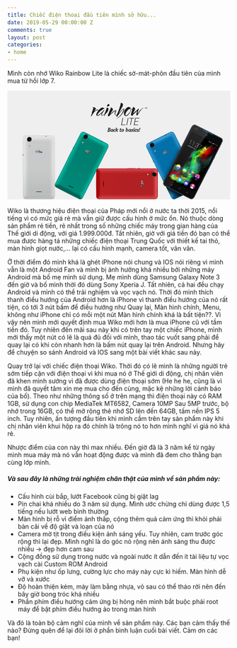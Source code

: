 ```yaml
---
title: Chiếc điện thoại đầu tiên mình sở hữu...
date: 2019-05-29 00:00:00 Z
comments: true
layout: post
categories:
- home
---
```


<p class="lead">Mình còn nhớ Wiko Rainbow Lite là chiếc sờ-mát-phôn đầu tiên của mình mua từ hồi lớp 7.</p>

![Wiko](/img/wiko.jpg "Điện thoại Wiko Rainbow Lite")

 Wiko là thương hiệu điện thoại của Pháp mới nổi ở nước ta thời 2015, nổi tiếng vì có mức giá rẻ mà vẫn giữ được cấu hình ở mức ổn. Nó thuộc dòng sản phẩm rẻ tiền, rẻ nhất trong số những chiếc máy trong gian hàng của Thế giới di động, với giá 1.999.000đ. Tất nhiên, giờ với giá tiền đó bạn có thể mua được hàng tá những chiếc điện thoại Trung Quốc với thiết kế tai thỏ, màn hình giọt nước,... lại có cấu hình mạnh, camera tốt, vân vân.

Ở thời điểm đó mình khá là ghét iPhone nói chung và IOS nói riêng vì mình vẫn là một Android Fan và mình bị ảnh hưởng khá nhiều bởi những máy Android mà bố mẹ mình sử dụng. Mẹ mình dùng Samsung Galaxy Note 3 đến giờ và bố mình thời đó dùng Sony Xperia J. Tất nhiên, cả hai đều chạy Android và mình có thể trải nghiệm và vọc vạch nó. Thời đó mình thích thanh điều hướng của Android hơn là iPhone vì thanh điều hướng của nó rất tiện, có tới 3 nút bấm để điều hướng như Quay lại, Màn hình chính, Menu, không như iPhone chỉ có mỗi một nút Màn hình chính khá là bất tiện??. Vì vậy nên mình mới quyết định mua Wiko mới hơn là mua iPhone cũ với tầm tiền đó. Tuy nhiên đến mãi sau này khi có trên tay một chiếc iPhone, mình mới thấy một nút có lẽ là quá đủ đối với mình, thao tác vuốt sang phải để quay lại có khi còn nhanh hơn là bấm nút quay lại trên Android. Nhưng hãy để chuyện so sánh Android và IOS sang một bài viết khác sau này.

Quay trở lại với chiếc điện thoại Wiko. Thời đó có lẽ mình là những người trẻ sớm tiếp cận với điện thoại vì khi mua nó ở Thế giới di động, chị nhân viên đã khen mình sướng vì đã được dùng điện thoại sớm (He he he, cũng là vì mình đã quyết tâm xin mẹ mua cho đến cùng, mặc kệ những lời cảnh báo của bố). Theo như những thông số ở trên mạng thì điện thoại này có RAM 1GB, sử dụng con chip MediaTek MT6582, Camera 10MP Sau 5MP trước, bộ nhớ trong 16GB, có thể mở rộng thẻ nhớ SD lên đến 64GB, tấm nền IPS 5 inch. Tuy nhiên, ấn tượng đầu tiên khi mình cầm trên tay sản phẩm này khi chị nhân viên khui hộp ra đó chính là trông nó to hơn mình nghĩ vì giá nó khá rẻ.

Nhược điểm của con này thì max nhiều. Đến giờ đã là 3 năm kể từ ngày mình mua máy mà nó vẫn hoạt động được và mình đã đem cho thằng bạn cùng lớp mình.  
##### Và sau đây là những trải nghiệm chân thật của mình về sản phẩm này:
* Cấu hình cùi bắp, lướt Facebook cũng bị giật lag
* Pin chai khá nhiều do 3 năm sử dụng. Mình ước chừng chỉ dùng được 1,5 tiếng nếu lướt web bình thường
* Màn hình bị rỗ vì điểm ảnh thấp, cộng thêm quả cảm ứng thì khỏi phải bàn cãi về độ giật và loạn của nó
* Camera mờ tịt trong điều kiện ánh sáng yếu. Tuy nhiên, cam trước góc rộng thì lại đẹp. Mình nghĩ là do góc nó rộng nên ánh sáng thu được nhiều &rarr; đẹp hơn cam sau
* Cộng đồng sử dụng trong nước và ngoài nước ít dẫn đến ít tài liệu tự vọc vạch cài Custom ROM Android
* Phụ kiện như ốp lưng, cường lực cho máy này cực kì hiếm. Màn hình dễ vỡ và xước
* Độ hoàn thiện kém, máy làm bằng nhựa, vỏ sau có thể tháo rời nên đến bây giờ bong tróc khá nhiều
* Phần phím điều hướng cảm ứng bị hỏng nên mình bắt buộc phải root máy để bật phím điều hướng ảo trong màn hình

Và đó là toàn bộ cảm nghĩ của mình về sản phẩm này. Các bạn cảm thấy thế nào? Đừng quên để lại đôi lời ở phần bình luận cuối bài viết. Cảm ơn các bạn!

